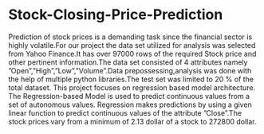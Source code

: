 # Stock-Closing-Price-Prediction
Prediction of stock prices is a demanding task since the financial sector is highly volatile.For our project the data set utilized for analysis was selected from Yahoo Finance.It has over 97000 rows of the required Stock price and other pertinent information.The data set consisted of 4 attributes namely ”Open”,”High”,”Low”,”Volume”.Data prepossessing,analysis was done with the help of multiple python libraries.The test set was limited to 20 % of the total dataset. This project focuses on regression based model architecture. The Regression-based Model is used to predict continuous values from a set of autonomous values. Regression makes predictions by using a given linear function to predict continuous values of the attribute ”Close”.The stock prices vary from a minimum of 2.13 dollar of a stock to 272800 dollar.
